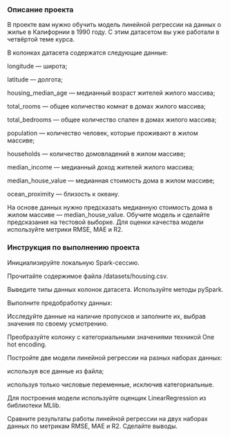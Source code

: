### Описание проекта
В проекте вам нужно обучить модель линейной регрессии на данных о жилье в Калифорнии в 1990 году. С этим датасетом вы уже работали в четвёртой теме курса. <p>
В колонках датасета содержатся следующие данные:<p>
longitude — широта;<p>
latitude — долгота;<p>
housing_median_age — медианный возраст жителей жилого массива;<p>
total_rooms — общее количество комнат в домах жилого массива;<p>
total_bedrooms — общее количество спален в домах жилого массива;<p>
population — количество человек, которые проживают в жилом массиве;<p>
households — количество домовладений в жилом массиве;<p>
median_income — медианный доход жителей жилого массива;<p>
median_house_value — медианная стоимость дома в жилом массиве;<p>
ocean_proximity — близость к океану.<p>
На основе данных нужно предсказать медианную стоимость дома в жилом массиве — median_house_value. Обучите модель и сделайте предсказания на тестовой выборке. Для оценки качества модели используйте метрики RMSE, MAE и R2.<p>
### Инструкция по выполнению проекта
Инициализируйте локальную Spark-сессию.<p>
Прочитайте содержимое файла /datasets/housing.csv.<p>
Выведите типы данных колонок датасета. Используйте методы pySpark.<p>
Выполните предобработку данных:<p>
Исследуйте данные на наличие пропусков и заполните их, выбрав значения по своему усмотрению.<p>
Преобразуйте колонку с категориальными значениями техникой One hot encoding.<p>
Постройте две модели линейной регрессии на разных наборах данных:<p>
используя все данные из файла;<p>
используя только числовые переменные, исключив категориальные.<p>
Для построения модели используйте оценщик LinearRegression из библиотеки MLlib.<p>
Сравните результаты работы линейной регрессии на двух наборах данных по метрикам RMSE, MAE и R2. Сделайте выводы.
